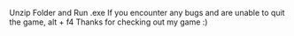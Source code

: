 Unzip Folder and Run .exe
If you encounter any bugs and are unable to quit the game, alt + f4
Thanks for checking out my game :)